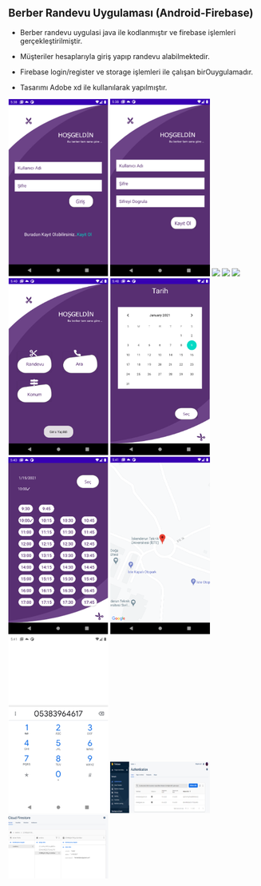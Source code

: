## Berber Randevu Uygulaması (Android-Firebase)


- Berber randevu uygulasi java ile kodlanmıştır ve firebase işlemleri gerçekleştirilmiştir.

- Müşteriler hesaplarıyla giriş yapıp randevu alabilmektedir.

- Firebase login/register   ve storage işlemleri ile çalışan birOuygulamadır.

- Tasarımı Adobe xd ile kullanılarak yapılmıştır.

<img src="./images/Picture1.png" width="200"/>
<img src="./images/Picture2.png" width="200"/>
<img src="./images/Picture3.png" width="200"/>
<img src="./images/Picture4.png" width="200"/>
<img src="./images/Picture5.png" width="200"/>
<img src="./images/Picture6.png" width="200"/>
<img src="./images/Picture7.png" width="200"/>
<img src="./images/Picture8.png" width="200"/>
<img src="./images/Picture9.png" width="200"/>
<img src="./images/Picture10.png" width="200"/>
<img src="./images/Picture11.png" width="200"/>
<img src="./images/Picture12.png" width="200"/>
